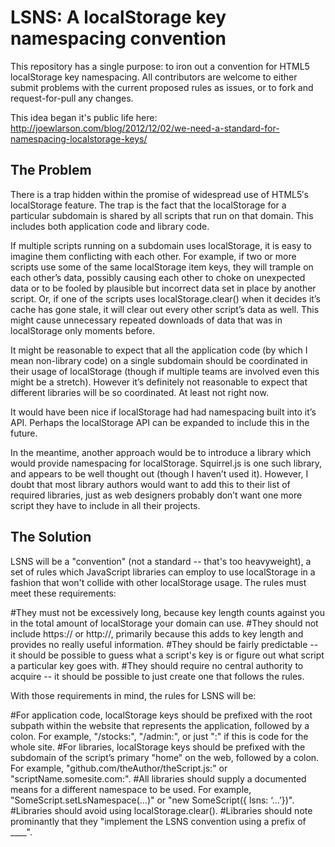 LSNS: A localStorage key namespacing convention
===============================================

This repository has a single purpose: to iron out a convention for HTML5 localStorage key namespacing.  All contributors are welcome to either submit problems with the current proposed rules as issues, or to fork and request-for-pull any changes.

This idea began it's public life here: http://joewlarson.com/blog/2012/12/02/we-need-a-standard-for-namespacing-localstorage-keys/

The Problem
-----------
There is a trap hidden within the promise of widespread use of HTML5′s localStorage feature. The trap is the fact that the localStorage for a particular subdomain is shared by all scripts that run on that domain. This includes both application code and library code.

If multiple scripts running on a subdomain uses localStorage, it is easy to imagine them conflicting with each other. For example, if two or more scripts use some of the same localStorage item keys, they will trample on each other’s data, possibly causing each other to choke on unexpected data or to be fooled by plausible but incorrect data set in place by another script. Or, if one of the scripts uses localStorage.clear() when it decides it’s cache has gone stale, it will clear out every other script’s data as well. This might cause unnecessary repeated downloads of data that was in localStorage only moments before.

It might be reasonable to expect that all the application code (by which I mean non-library code) on a single subdomain should be coordinated in their usage of localStorage (though if multiple teams are involved even this might be a stretch). However it’s definitely not reasonable to expect that different libraries will be so coordinated. At least not right now.

It would have been nice if localStorage had had namespacing built into it’s API. Perhaps the localStorage API can be expanded to include this in the future.

In the meantime, another approach would be to introduce a library which would provide namespacing for localStorage. Squirrel.js is one such library, and appears to be well thought out (though I haven’t used it). However, I doubt that most library authors would want to add this to their list of required libraries, just as web designers probably don’t want one more script they have to include in all their projects.

The Solution
------------
LSNS will be a "convention" (not a standard -- that's too heavyweight), a set of rules which JavaScript libraries can employ to use localStorage in a fashion that won't collide with other localStorage usage.  The rules must meet these requirements:

#They must not be excessively long, because key length counts against you in the total amount of localStorage your domain can use.
#They should not include https:// or http://, primarily because this adds to key length and provides no really useful information.
#They should be fairly predictable -- it should be possible to guess what a script's key is or figure out what script a particular key goes with.
#They should require no central authority to acquire -- it should be possible to just create one that follows the rules.

With those requirements in mind, the rules for LSNS will be:

#For application code, localStorage keys should be prefixed with the root subpath within the website that represents the application, followed by a colon. For example, "/stocks:", "/admin:", or just ":" if this is code for the whole site.
#For libraries, localStorage keys should be prefixed with the subdomain of the script’s primary "home" on the web, followed by a colon. For example, "github.com/theAuthor/theScript.js:" or "scriptName.somesite.com:".
#All libraries should supply a documented means for a different namespace to be used. For example, "SomeScript.setLsNamespace(…)" or "new SomeScript({ lsns: ‘…’})".
#Libraries should avoid using localStorage.clear().
#Libraries should note prominantly that they "implement the LSNS convention using a prefix of ____".
